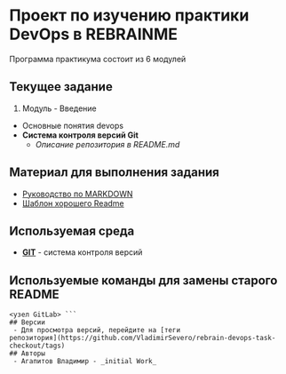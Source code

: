 # Проект по изучению практики DevOps в **REBRAINME**
Программа практикума состоит из 6 модулей
## Текущее задание
1. Модуль - Введение
  - Основные понятия devops
  - **Система контроля версий Git**
    - _Описание репозитория в README.md_
## Материал для выполнения задания
 - [Руководство по 
MARKDOWN](https://guides.github.com/features/mastering-markdown/)
 - [Шаблон хорошего 
Readme](https://gist.github.com/PurpleBooth/109311bb0361f32d87a2)
## Используемая среда
 - [**GIT**](https://git-scm.com/) - система контроля версий
## Используемые команды для замены старого README
``` git commit -a -m 'Изменение файла README.md по шаблону' git push 
<узел GitLab> ```
## Версии
 - Для просмотра версий, перейдите на [теги 
репозитория](https://github.com/VladimirSevero/rebrain-devops-task-checkout/tags)
## Авторы
 - Агапитов Владимир - _initial Work_

